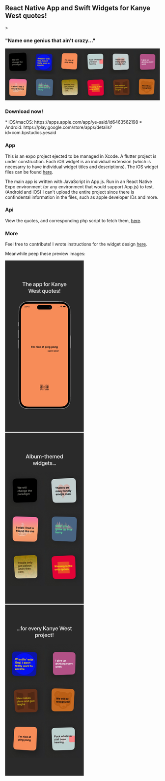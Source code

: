 <h2>React Native App and Swift Widgets for Kanye West quotes!</h2>
> <h3>"Name one genius that ain't crazy..."</h3>

<img src="./images/widget-preview-all.jpg" width="768" title="Widgets preview">

<h3>Download now!</h3>
* iOS/macOS: https://apps.apple.com/app/ye-said/id6463562198
* Android: https://play.google.com/store/apps/details?id=com.bpstudios.yesaid

<h3>App</h3>
This is an expo project ejected to be managed in Xcode. A flutter project is under construction. Each iOS widget is an individual extension (which is necesarry to have individual widget titles and descriptions). The iOS widget files can be found <a href="./ios-widgets">here</a>.

The main app is written with JavaScript in App.js. Run in an React Native Expo environment (or any environment that would support App.js) to test. (Android and iOS) I can't upload the entire project since there is confindental information in the files, such as apple developer IDs and more.

<h3>Api</h3>
View the quotes, and corresponding php script to fetch them, <a href="./server-side">here</a>.

<h3>More</h3>
Feel free to contribute! I wrote instructions for the widget design <a href="./android-widgets/README.md">here</a>.


Meanwhile peep these preview images:
<p float="left">
  <img src="./images/main.jpg" width="256" title="Main app">
  <img src="./images/wid.jpg" width="256" title="1/2 widgets">
  <img src="./images/gets.jpg" width="256" title="2/2 widgets">
</p>
